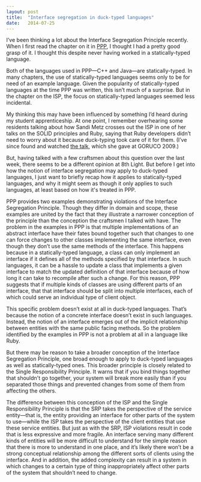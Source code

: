 ```yaml
---
layout: post
title:  "Interface segregation in duck-typed languages"
date:   2014-07-25
---
```


I’ve been thinking a lot about the Interface Segregation Principle recently. 
When I first read the chapter on it in [PPP][], I thought I had a pretty good 
grasp of it. I thought this despite never having worked in a statically-typed 
language.

Both of the languages used in PPP—C++ and Java—are statically-typed. In many 
chapters, the use of statically-typed languages seems only to be for need of 
an example language. Given the popularity of statically-typed languages at the 
time PPP was written, this isn’t much of a surprise. But in the chapter on the 
ISP, the focus on statically-typed languages seemed less incidental.

My thinking this may have been influenced by something I’d heard during my 
student apprenticeship. At one point, I remember overhearing some residents 
talking about how Sandi Metz crosses out the ISP in one of her talks on the 
SOLID principles and Ruby, saying that Ruby developers didn’t need to worry 
about it because duck-typing took care of it for them. (I’ve since found and 
watched [the talk][], which she gave at GORUCO 2009.)

But, having talked with a few craftsmen about this question over the last 
week, there seems to be a different opinion at 8th Light. But before I get 
into how the notion of interface segregation may apply to duck-typed 
languages, I just want to briefly recap how it applies to statically-typed 
languages, and why it might seem as though it only applies to such languages, 
at least based on how it's treated in PPP.

PPP provides two examples demonstrating violations of the Interface 
Segregation Principle. Though they differ in domain and scope, these examples 
are united by the fact that they illustrate a narrower conception of the 
principle than the conception the craftsmen I talked with have. The problem in 
the examples in PPP is that multiple implementations of an abstract interface 
have their fates bound together such that changes to one can force changes to 
other classes implementing the same interface, even though they don’t use the 
same methods of the interface. This happens because in a statically-typed 
language, a class can only implement an interface if it defines all of the 
methods specified by that interface. In such languages, it can be a hassle to 
update a class that implements a given interface to match the updated 
definition of that interface because of how long it can take to recompile 
after such a change. For this reason, PPP suggests that if multiple kinds of 
classes are using different parts of an interface, that that interface should 
be split into multiple interfaces, each of which could serve an individual 
type of client object.

This specific problem doesn’t exist at all in duck-typed languages. That’s 
because the notion of a concrete interface doesn’t exist in such languages. 
Instead, the notion of an interface emerges out of the implicit relationship 
between entities with the same public facing methods. So the problem 
identified by the examples in PPP is not a problem at all in a language like 
Ruby.

But there may be reason to take a broader conception of the Interface 
Segregation Principle, one broad enough to apply to duck-typed languages as 
well as statically-typed ones. This broader principle is closely related to 
the Single Responsibility Principle. It warns that if you bind things together 
that shouldn't go together, your system will break more easily than if you 
separated those things and prevented changes from some of them from affecting 
the others.

The difference between this conception of the ISP and the Single 
Responsibility Principle is that the SRP takes the perspective of the service 
entity—that is, the entity providing an interface for other parts of the 
system to use—while the ISP takes the perspective of the client entities that 
use these service entities. But just as with the SRP, ISP violations result in 
code that is less expressive and more fragile. An interface serving many 
different kinds of entities will be more difficult to understand for the 
simple reason that there is more to understand in one place, and it’s likely 
there won’t be a strong conceptual relationship among the different sorts of 
clients using the interface. And in addition, the added complexity can result 
in a system in which changes to a certain type of thing inappropriately affect 
other parts of the system that shouldn’t need to change.

[PPP]: http://www.amazon.com/Software-Development-Principles-Patterns-Practices/dp/0135974445
[the talk]: http://www.confreaks.com/videos/240-goruco2009-solid-object-oriented-design
